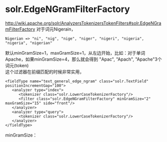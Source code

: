 solr.EdgeNGramFilterFactory
================
http://wiki.apache.org/solr/AnalyzersTokenizersTokenFilters#solr.EdgeNGramFilterFactory
对于词元Nigerain，  

    Nigerian => "ni", "nig", "nige", "niger", "nigeri", "nigeria", "nigeria", "nigerian"
默认minGramSize=1，maxGramSize=1，从左边开始，比如：对于单词Apache，如果minGramSize=4，那么就会得到 "Apac", "Apach", "Apache"3个词元(token)  
这个过滤器在前缀匹配的时候非常实用，

    <fieldType name="text_general_edge_ngram" class="solr.TextField" positionIncrementGap="100">
       <analyzer type="index">
          <tokenizer class="solr.LowerCaseTokenizerFactory"/>
          <filter class="solr.EdgeNGramFilterFactory" minGramSize="2" maxGramSize="15" side="front"/>
       </analyzer>
       <analyzer type="query">
          <tokenizer class="solr.LowerCaseTokenizerFactory"/>
       </analyzer>
    </fieldType>

minGramSize：
